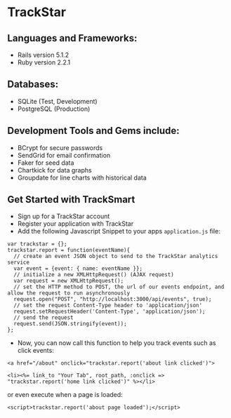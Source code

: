 # TrackStar
## Languages and Frameworks:
  * Rails version 5.1.2
  * Ruby version 2.2.1
## Databases:
  * SQLite (Test, Development)</li>
  * PostgreSQL (Production)</li>
## Development Tools and Gems include:
  * BCrypt for secure passwords
  * SendGrid for email confirmation
  * Faker for seed data
  * Chartkick for data graphs
  * Groupdate for line charts with historical data

## Get Started with TrackSmart
  * Sign up for a TrackStar account
  * Register your application with TrackStar
  * Add the following Javascript Snippet to your apps `application.js` file:
```
var trackstar = {};
trackstar.report = function(eventName){
  // create an event JSON object to send to the TrackStar analytics service
  var event = {event: { name: eventName }};
  // initialize a new XMLHttpRequest() (AJAX request)
  var request = new XMLHttpRequest();
  // set the HTTP method to POST, the url of our events endpoint, and allow the request to run asynchronously
  request.open("POST", "http://localhost:3000/api/events", true);
  // set the request Content-Type header to 'application/json'
  request.setRequestHeader('Content-Type', 'application/json');
  // send the request
  request.send(JSON.stringify(event));
};
```
  * Now, you can now call this function to help you track events such as click events:
```
<a href="/about" onclick="trackstar.report('about link clicked')">
```
```
<li><%= link_to "Your Tab", root_path, :onclick => "trackstar.report('home link clicked')" %></li>
```
  or even execute when a page is loaded:
```
<script>trackstar.report('about page loaded');</script>
```
